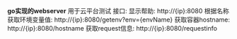 **go实现的webserver**
用于云平台测试 
接口: 
显示帮助: http://{ip}:8080 
根据名称获取环境变量值: http://{ip}:8080/getenv?env={envName} 
获取容器hostname: http://{ip}:8080/hostname 
获取request信息: http://{ip}:8080/requestinfo 

